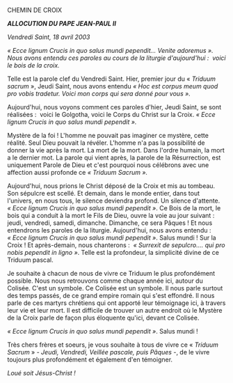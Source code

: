 CHEMIN DE CROIX

***ALLOCUTION DU PAPE JEAN-PAUL II***

*Vendredi Saint, 18 avril 2003*

*« *Ecce lignum Crucis in quo salus mundi pependit... Venite adoremus* ». Nous avons entendu ces paroles au cours de la liturgie d'aujourd'hui :  voici le bois de la croix.*

Telle est la parole clef du Vendredi Saint. Hier, premier jour du « *Triduum sacrum* », Jeudi Saint, nous avons entendu *« *Hoc est corpus meum quod pro vobis tradetur. Voici mon corps qui sera donné pour vous* ».*

Aujourd'hui, nous voyons comment ces paroles d'hier, Jeudi Saint, se sont réalisées :  voici le Golgotha, voici le Corps du Christ sur la Croix. *« *Ecce lignum Crucis in quo salus mundi pependit* ».*

Mystère de la foi ! L'homme ne pouvait pas imaginer ce mystère, cette réalité. Seul Dieu pouvait la révéler. L'homme n'a pas la possibilité de donner la vie après la mort. La mort de la mort. Dans l'ordre humain, la mort a le dernier mot. La parole qui vient après, la parole de la Résurrection, est uniquement Parole de Dieu et c'est pourquoi nous célébrons avec une affection aussi profonde ce *« *Triduum Sacrum* ».*

Aujourd'hui, nous prions le Christ déposé de la Croix et mis au tombeau. Son sépulcre est scellé. Et demain, dans le monde entier, dans tout l'univers, en nous tous, le silence deviendra profond. Un silence d'attente. *« *Ecce lignum Crucis in quo salus mundi pependit* »*. Ce Bois de la mort, le bois qui a conduit à la mort le Fils de Dieu, ouvre la voie au jour suivant :  jeudi, vendredi, samedi, dimanche. Dimanche, ce sera Pâques ! Et nous entendrons les paroles de la liturgie. Aujourd'hui, nous avons entendu :  *« *Ecce lignum Crucis in quo salus mundi pependit* »*. Salus mundi ! Sur la Croix ! Et après-demain, nous chanterons :  *« *Surrexit de sepulcro.... qui pro nobis pependit in ligno* »*. Telle est la profondeur, la simplicité divine de ce Triduum pascal.

Je souhaite à chacun de nous de vivre ce Triduum le plus profondément possible. Nous nous retrouvons comme chaque année ici, autour du Colisée. C'est un symbole. Ce Colisée est un symbole. Il nous parle surtout des temps passés, de ce grand empire romain qui s'est effondré. Il nous parle de ces martyrs chrétiens qui ont apporté leur témoignage ici, à travers leur vie et leur mort. Il est difficile de trouver un autre endroit où le Mystère de la Croix parle de façon plus éloquente qu'ici, devant ce Colisée.

*« *Ecce lignum Crucis in quo salus mundi pependit* »*. Salus mundi !

Très chers frères et soeurs, je vous souhaite à tous de vivre ce « *Triduum Sacrum* » - *Jeudi, Vendredi, Veillée pascale, puis Pâques* -, de le vivre toujours plus profondément et également d'en témoigner.

*Loué soit Jésus-Christ !*
